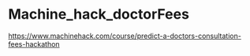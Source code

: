 # Machine_hack_doctorFees
https://www.machinehack.com/course/predict-a-doctors-consultation-fees-hackathon
